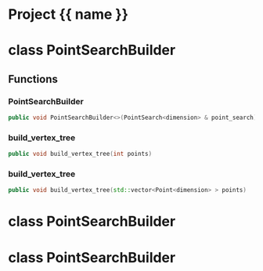 <script setup>
import {useRoute} from 'vitepress'
const {path} = useRoute()
const tokens = path.split('/')
const words = tokens[2].split('-');
for (let i = 0; i < words.length; i++) {
    words[i] = words[i].charAt(0).toUpperCase() + words[i].slice(1);
    words[i] = words[i].replace('geode', 'Geode')
}
const name = words.join('-');
</script>
# Project {{ name }}

# class PointSearchBuilder


## Functions

### PointSearchBuilder

```cpp
public void PointSearchBuilder<>(PointSearch<dimension> & point_search)
```


### build_vertex_tree

```cpp
public void build_vertex_tree(int points)
```


### build_vertex_tree

```cpp
public void build_vertex_tree(std::vector<Point<dimension> > points)
```



# class PointSearchBuilder

# class PointSearchBuilder

